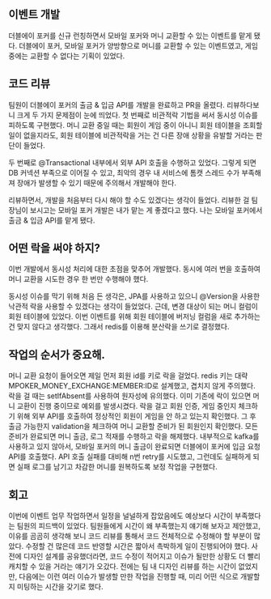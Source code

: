## 이벤트 개발
더블에이 포커를 신규 런칭하면서 모바일 포커와 머니 교환할 수 있는 이벤트를 맡게 됐다.
더블에이 포커, 모바일 포커가 양방향으로 머니를 교환할 수 있는 이벤트였고, 게임 중에는 교환할 수 없다는 기획이 있었다.


## 코드 리뷰 
팀원이 더블에이 포커의 출금 & 입금 API를 개발을 완료하고 PR을 올렸다. 리뷰하다보니 크게 두 가지 문제점이 눈에 띄었다.
첫 번째로 비관적락 기법을 써서 동시성 이슈를 피하도록 구현했다. 머니 교환 중일 때는 회원이 게임 중이 아니니 회원 테이블을 조회할 일이 없을지라도, 회원 테이블에 비관적락을 거는 건 다른 장애 상황을 유발할 거라는 판단이 들었다.

두 번째로 @Transactional 내부에서 외부 API 호출을 수행하고 있었다. 그렇게 되면 DB 커넥션 부족으로 이어질 수 있고, 최악의 경우 내 서비스에 톰캣 스레드 수가 부족해져 장애가 발생할 수 있기 때문에 주의해서 개발해야 한다.

리뷰하면서, 개발을 처음부터 다시 해야 할 수도 있겠다는 생각이 들었다. 리뷰한 걸 팀장님이 보시고는 모바일 포커 개발은 내가 맡는 게 좋겠다고 했다. 나는 모바일 포커에서 출금 & 입금 API를 맡게 됐다.  


## 어떤 락을 써야 하지?
이번 개발에서 동시성 처리에 대한 초점을 맞추어 개발했다. 동시에 여러 번을 호출하여 머니 교환을 시도한 경우 한 번만 수행해야 했다. 

동시성 이슈를 막기 위해 처음 든 생각은, JPA를 사용하고 있으니 @Version을 사용한 낙관적 락을 사용할 수 있겠다는 생각이 들었었다. 근데, 변경 대상이 되는 머니 컬럼이 회원 테이블에 있었다. 이번 이벤트를 위해 회원 테이블에 버저닝 컬럼을 새로 추가하는 건 맞지 않다고 생각했다. 그래서 redis를 이용해 분산락을 쓰기로 결정했다. 


## 작업의 순서가 중요해.
머니 교환 요청이 들어오면 제일 먼저 회원 id를 키로 락을 걸었다. redis 키는 대략 MPOKER_MONEY_EXCHANGE:MEMBER:ID로 설계했고, 겹치지 않게 주의했다. 락을 걸 때는 setIfAbsent를 사용하여 원자성에 유의했다. 이미 기존에 락이 있으면 머니 교환이 진행 중이므로 예외를 발생시켰다.
락을 걸고 회원 인증, 게임 중인지 체크하기 위해 외부 API를 호출하여 정상적인 회원이 게임을 안 하고 있는지 확인했다. 
그 후 출금 가능한지 validation을 체크하여 머니 교환할 준비가 된 회원인지 확인했다. 
모든 준비가 완료되면 머니 출금, 로그 적재를 수행하고 락을 해제했다. 
내부적으로 kafka를 사용하고 있지 않아서, 모바일 포커의 머니 출금이 완료되면 더블에이 포커에 입금 요청 API를 호출했다. API 호출 실패를 대비해 n번 retry를 시도했고, 그런데도 실패하게 되면 실패 로그를 남기고 차감한 머니를 원복하도록 보정 작업을 구현했다.


## 회고 
이번에 이벤트 업무 작업하면서 일정을 널널하게 잡았음에도 예상보다 시간이 부족했다는 팀원의 피드백이 있었다. 팀원들에게 시간이 왜 부족했는지 얘기해 보자고 제안했고, 이유를 곰곰히 생각해 보니 코드 리뷰를 통해서 코드 전체적으로 수정해야 할 부분이 많았다. 수정할 건 많은데 코드 반영할 시간은 짧아서 촉박하게 일이 진행되어야 했다. 사전에 디자인 설계를 공유했더라면, 코드 수정이 적어지고 이슈가 될만한 상황도 더 빨리 캐치할 수 있을 거라는 얘기가 오갔다. 전에는 팀 내 디자인 리뷰를 하는 시간이 없었지만, 다음에는 이런 여러 이슈가 발생할 만한 작업을 진행할 때, 미리 어떤 식으로 개발할지 미팅하는 시간을 갖기로 했다. 
